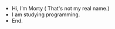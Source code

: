 -  Hi, I’m Morty ( That's not my real name.)
-  I am studying programming.
-  End.


<!---
noMyNameMorti/noMyNameMorti is a ✨ special ✨ repository because its `README.md` (this file) appears on your GitHub profile.
You can click the Preview link to take a look at your changes.
--->
